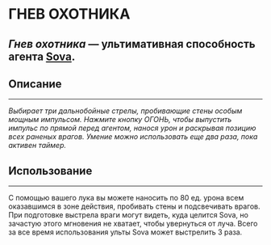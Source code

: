 # **ГНЕВ ОХОТНИКА**
*Гнев охотника* — ультимативная способность агента [Sova](/readme.md).
---
## **Описание**
---
*Выбирает три дальнобойные стрелы, пробивающие стены особым мощным импульсом. Нажмите кнопку ОГОНЬ, чтобы выпустить импульс по прямой перед агентом, нанося урон и раскрывая позицию всех раненых врагов. Умение можно использовать еще два раза, пока активен таймер.*  

## **Использование**
---
С помощью вашего лука вы можете наносить по 80 ед. урона всем оказавшимся в зоне действия, пробивать стены и подсвечивать врагов. При подготовке выстрела враги могут видеть, куда целится Sova, но зачастую этого мгновения не хватает, чтобы увернуться от луча. Всего за все время использования ульты Sova может выстрелить 3 раза. 